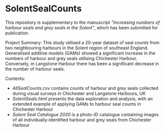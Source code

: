 # SolentSealCounts

This repository is supplementary to the manuscript *"Increasing numbers of harbour seals and grey seals in the Solent"*, which has been submitted for publication.

Project Summary: This study utilised a 20-year dataset of seal counts from two neighbouring harbours in the Solent region of southeast England. Generalised additive models (GAMs) showed a significant increase in the numbers of harbour and grey seals utilising Chichester Harbour. Conversely, in Langstone Harbour there has been a significant decrease in the number of harbour seals.

Contents:
- *AllSealCounts.csv* contains counts of harbour and grey seals collected during visual surveys in Chichester and Langstone Harbours, UK
- *SolentSeals.html* presents the data exploration and analysis, with an extended example of applying GAMs to harbour seal counts in Chichester Harbour
- *Solent Seal Catalogue 2020* is a photo-ID catalogue containing images of all individually-identified harbour and grey seals from Chichester Harbour
